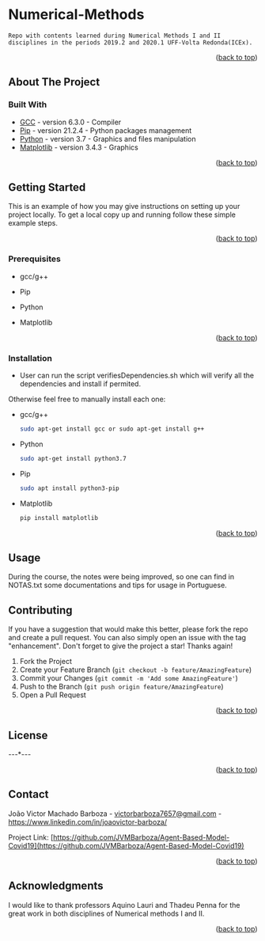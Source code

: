 # Numerical-Methods
	Repo with contents learned during Numerical Methods I and II disciplines in the periods 2019.2 and 2020.1 UFF-Volta Redonda(ICEx).


<p align="right">(<a href="#top">back to top</a>)</p>

<!-- ABOUT THE PROJECT -->
## About The Project

### Built With

* [GCC](https://gcc.gnu.org/) - version 6.3.0 - Compiler 
* [Pip](https://pypi.org/project/pip/) - version 21.2.4 - Python packages management
* [Python](https://www.python.org/) - version 3.7 - Graphics and files manipulation
* [Matplotlib](https://matplotlib.org/) - version 3.4.3 - Graphics

<p align="right">(<a href="#top">back to top</a>)</p>



<!-- GETTING STARTED -->
## Getting Started

This is an example of how you may give instructions on setting up your project locally.
To get a local copy up and running follow these simple example steps.

<p align="right">(<a href="#top">back to top</a>)</p>

### Prerequisites
 

* gcc/g++

* Pip

* Python

* Matplotlib


<p align="right">(<a href="#top">back to top</a>)</p>

### Installation

* User can run the script verifiesDependencies.sh which will verify all the dependencies and install if permited.

Otherwise feel free to manually install each one:

* gcc/g++
  ```sh
  sudo apt-get install gcc or sudo apt-get install g++
  ```

* Python
  ```sh
  sudo apt-get install python3.7
  ```

* Pip
  ```sh
  sudo apt install python3-pip
  ```

* Matplotlib
  ```sh
  pip install matplotlib
  ```

<p align="right">(<a href="#top">back to top</a>)</p>


## Usage

During the course, the notes were being improved, so one can find in NOTAS.txt some documentations and tips for usage in Portuguese.

<!-- CONTRIBUTING -->
## Contributing

If you have a suggestion that would make this better, please fork the repo and create a pull request. You can also simply open an issue with the tag "enhancement".
Don't forget to give the project a star! Thanks again!

1. Fork the Project
2. Create your Feature Branch (`git checkout -b feature/AmazingFeature`)
3. Commit your Changes (`git commit -m 'Add some AmazingFeature'`)
4. Push to the Branch (`git push origin feature/AmazingFeature`)
5. Open a Pull Request

<p align="right">(<a href="#top">back to top</a>)</p>



<!-- LICENSE -->
## License

---*---

<p align="right">(<a href="#top">back to top</a>)</p>



<!-- CONTACT -->
## Contact

João Victor Machado Barboza - victorbarboza7657@gmail.com - https://www.linkedin.com/in/joaovictor-barboza/

Project Link: [https://github.com/JVMBarboza/Agent-Based-Model-Covid19](https://github.com/JVMBarboza/Agent-Based-Model-Covid19)

<p align="right">(<a href="#top">back to top</a>)</p>



<!-- ACKNOWLEDGMENTS -->
## Acknowledgments

I would like to thank professors Aquino Lauri and Thadeu Penna  for the great work in both disciplines of Numerical methods I and II.

<p align="right">(<a href="#top">back to top</a>)</p>

